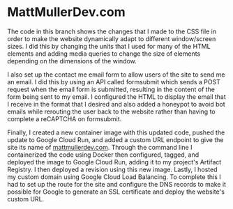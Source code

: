 # MattMullerDev.com
The code in this branch shows the changes that I made to the CSS file in order to make the website dynamically adapt to different window/screen sizes. I did this by changing the units that I used for many of the HTML elements and adding media queries to change the size of elements depending on the dimensions of the window.


I also set up the contact me email form to allow users of the site to send me an email. I did this by using an API called formsubmit which sends a POST request when the email form is submitted, resulting in the content of the form being sent to my email. I configured the HTML to display the email that I receive in the format that I desired and also added a honeypot to avoid bot emails while rerouting the user back to the website rather than having to complete a reCAPTCHA on formsubmit.


Finally, I created a new container image with this updated code, pushed the update to Google Cloud Run, and added a custom URL endpoint to give the site its name of [mattmullerdev.com](mattmullerdev.com). Through the command line I containerized the code using Docker then configured, tagged, and deployed the image to Google Cloud Run, adding it to my project's Artifact Registry. I then deployed a revision using this new image. Lastly, I hosted my custom domain using Google Cloud Load Balancing. To complete this I had to set up the route for the site and configure the DNS records to make it possible for Google to generate an SSL certificate and deploy the website's custom URL.
